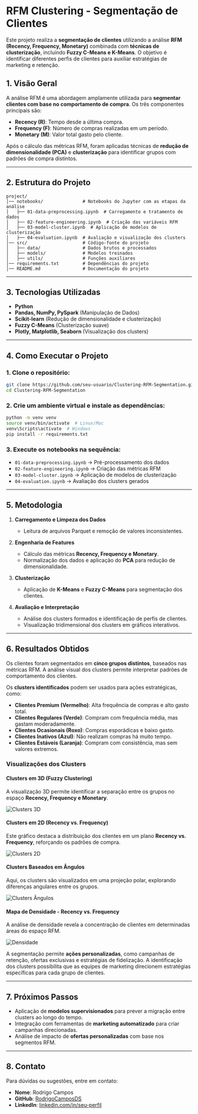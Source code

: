 # RFM Clustering - Segmentação de Clientes

Este projeto realiza a **segmentação de clientes** utilizando a análise **RFM (Recency, Frequency, Monetary)** combinada com **técnicas de clusterização**, incluindo **Fuzzy C-Means e K-Means**. O objetivo é identificar diferentes perfis de clientes para auxiliar estratégias de marketing e retenção.

## 1. Visão Geral

A análise RFM é uma abordagem amplamente utilizada para **segmentar clientes com base no comportamento de compra**. Os três componentes principais são:

- **Recency (R)**: Tempo desde a última compra.
- **Frequency (F)**: Número de compras realizadas em um período.
- **Monetary (M)**: Valor total gasto pelo cliente.

Após o cálculo das métricas RFM, foram aplicadas técnicas de **redução de dimensionalidade (PCA)** e **clusterização** para identificar grupos com padrões de compra distintos.

---

## 2. Estrutura do Projeto

```
project/
│── notebooks/               # Notebooks do Jupyter com as etapas da análise
│   ├── 01-data-preprocessing.ipynb  # Carregamento e tratamento de dados
│   ├── 02-feature-engineering.ipynb  # Criação das variáveis RFM
│   ├── 03-model-cluster.ipynb  # Aplicação de modelos de clusterização
│   ├── 04-evaluation.ipynb  # Avaliação e visualização dos clusters
│── src/                     # Código-fonte do projeto
│   ├── data/                # Dados brutos e processados
│   ├── models/              # Modelos treinados
│   ├── utils/               # Funções auxiliares
│── requirements.txt         # Dependências do projeto
│── README.md                # Documentação do projeto
```

---

## 3. Tecnologias Utilizadas

- **Python**
- **Pandas, NumPy, PySpark** (Manipulação de Dados)
- **Scikit-learn** (Redução de dimensionalidade e clusterização)
- **Fuzzy C-Means** (Clusterização suave)
- **Plotly, Matplotlib, Seaborn** (Visualização dos clusters)

---

## 4. Como Executar o Projeto

### 1. Clone o repositório:
```bash
git clone https://github.com/seu-usuario/Clustering-RFM-Segmentation.git
cd Clustering-RFM-Segmentation
```

### 2. Crie um ambiente virtual e instale as dependências:
```bash
python -m venv venv
source venv/bin/activate  # Linux/Mac
venv\Scripts\activate  # Windows
pip install -r requirements.txt
```

### 3. Execute os notebooks na sequência:
- `01-data-preprocessing.ipynb` → Pré-processamento dos dados
- `02-feature-engineering.ipynb` → Criação das métricas RFM
- `03-model-cluster.ipynb` → Aplicação de modelos de clusterização
- `04-evaluation.ipynb` → Avaliação dos clusters gerados

---

## 5. Metodologia

1. **Carregamento e Limpeza dos Dados**  
   - Leitura de arquivos Parquet e remoção de valores inconsistentes.  

2. **Engenharia de Features**  
   - Cálculo das métricas **Recency, Frequency e Monetary**.  
   - Normalização dos dados e aplicação do **PCA** para redução de dimensionalidade.  

3. **Clusterização**  
   - Aplicação de **K-Means** e **Fuzzy C-Means** para segmentação dos clientes.  

4. **Avaliação e Interpretação**  
   - Análise dos clusters formados e identificação de perfis de clientes.  
   - Visualização tridimensional dos clusters em gráficos interativos.  

---

## 6. Resultados Obtidos

Os clientes foram segmentados em **cinco grupos distintos**, baseados nas métricas RFM. A análise visual dos clusters permite interpretar padrões de comportamento dos clientes.

Os **clusters identificados** podem ser usados para ações estratégicas, como:

- **Clientes Premium (Vermelho)**: Alta frequência de compras e alto gasto total.
- **Clientes Regulares (Verde)**: Compram com frequência média, mas gastam moderadamente.
- **Clientes Ocasionais (Roxo)**: Compras esporádicas e baixo gasto.
- **Clientes Inativos (Azul)**: Não realizam compras há muito tempo.
- **Clientes Estáveis (Laranja)**: Compram com consistência, mas sem valores extremos.

### **Visualizações dos Clusters**

#### **Clusters em 3D (Fuzzy Clustering)**
A visualização 3D permite identificar a separação entre os grupos no espaço **Recency, Frequency e Monetary**.

![Clusters 3D](Clusters_3D.png)

#### **Clusters em 2D (Recency vs. Frequency)**
Este gráfico destaca a distribuição dos clientes em um plano **Recency vs. Frequency**, reforçando os padrões de compra.

![Clusters 2D](Clusters_2D.png)

#### **Clusters Baseados em Ângulos**
Aqui, os clusters são visualizados em uma projeção polar, explorando diferenças angulares entre os grupos.

![Clusters Ângulos](Clusters_ang.png)

#### **Mapa de Densidade - Recency vs. Frequency**
A análise de densidade revela a concentração de clientes em determinadas áreas do espaço RFM.

![Densidade](densidade.png)

A segmentação permite **ações personalizadas**, como campanhas de retenção, ofertas exclusivas e estratégias de fidelização. A identificação dos clusters possibilita que as equipes de marketing direcionem estratégias específicas para cada grupo de clientes.

---

## 7. Próximos Passos

- Aplicação de **modelos supervisionados** para prever a migração entre clusters ao longo do tempo.  
- Integração com ferramentas de **marketing automatizado** para criar campanhas direcionadas.  
- Análise de impacto de **ofertas personalizadas** com base nos segmentos RFM.

---

## 8. Contato

Para dúvidas ou sugestões, entre em contato:

- **Nome**: Rodrigo Campos
- **GitHub**: [RodrigoCamposDS](https://github.com/RodrigoCamposDS)
- **LinkedIn**: [linkedin.com/in/seu-perfil](https://linkedin.com/in/seu-perfil)

